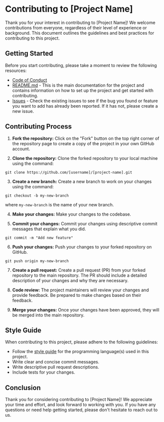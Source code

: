 # Contributing to [Project Name]

Thank you for your interest in contributing to [Project Name]! We welcome contributions from everyone, regardless of their level of experience or background. This document outlines the guidelines and best practices for contributing to this project.

## Getting Started

Before you start contributing, please take a moment to review the following resources:

- [Code of Conduct](./CODE_OF_CONDUCT.md)
- [README.md](./README.md) - This is the main documentation for the project and contains information on how to set up the project and get started with contributing.
- [Issues](https://github.com/[username]/[project-name]/issues) - Check the existing issues to see if the bug you found or feature you want to add has already been reported. If it has not, please create a new issue.

## Contributing Process

1. **Fork the repository:** Click on the "Fork" button on the top right corner of the repository page to create a copy of the project in your own GitHub account.

2. **Clone the repository:** Clone the forked repository to your local machine using the command:

```
git clone https://github.com/[username]/[project-name].git
```

3. **Create a new branch:** Create a new branch to work on your changes using the command:

```
git checkout -b my-new-branch
```

where `my-new-branch` is the name of your new branch.

4. **Make your changes:** Make your changes to the codebase.

5. **Commit your changes:** Commit your changes using descriptive commit messages that explain what you did.

```
git commit -m "Add new feature"
```

6. **Push your changes:** Push your changes to your forked repository on GitHub.

```
git push origin my-new-branch
```

7. **Create a pull request:** Create a pull request (PR) from your forked repository to the main repository. The PR should include a detailed description of your changes and why they are necessary.

8. **Code review:** The project maintainers will review your changes and provide feedback. Be prepared to make changes based on their feedback.

9. **Merge your changes:** Once your changes have been approved, they will be merged into the main repository.

## Style Guide

When contributing to this project, please adhere to the following guidelines:

- Follow the [style guide](./STYLE_GUIDE.md) for the programming language(s) used in this project.
- Write clear and concise commit messages.
- Write descriptive pull request descriptions.
- Include tests for your changes.

## Conclusion

Thank you for considering contributing to [Project Name]! We appreciate your time and effort, and look forward to working with you. If you have any questions or need help getting started, please don't hesitate to reach out to us.



